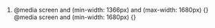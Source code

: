 1. @media screen and (min-width: 1366px) and (max-width: 1680px) {}
   @media screen and (min-width: 1680px) {}